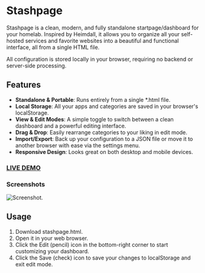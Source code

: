 # Stashpage
Stashpage is a clean, modern, and fully standalone startpage/dashboard for your homelab. Inspired by Heimdall, it allows you to organize all your self-hosted services and favorite websites into a beautiful and functional interface, all from a single HTML file.

All configuration is stored locally in your browser, requiring no backend or server-side processing.

## Features
* **Standalone & Portable**: Runs entirely from a single *.html file.
* **Local Storage**: All your apps and categories are saved in your browser's localStorage.
* **View & Edit Modes**: A simple toggle to switch between a clean dashboard and a powerful editing interface.
* **Drag & Drop**: Easily rearrange categories to your liking in edit mode.
* **Import/Export**: Back up your configuration to a JSON file or move it to another browser with ease via the settings menu.
* **Responsive Design**: Looks great on both desktop and mobile devices.

### [LIVE DEMO](https://r3ndl3r.github.io/stashpage.html/stashpage.html)

### Screenshots
![Screenshot.](https://github.com/r3ndl3r/stashpage/blob/main/screenshot.png?raw=true)

## Usage
1. Download stashpage.html.
2. Open it in your web browser.
3. Click the Edit (pencil) icon in the bottom-right corner to start customizing your dashboard.
4. Click the Save (check) icon to save your changes to localStorage and exit edit mode.
